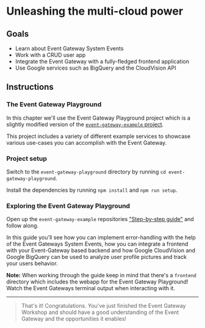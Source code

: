 # Unleashing the multi-cloud power

## Goals

* Learn about Event Gateway System Events
* Work with a CRUD user app
* Integrate the Event Gateway with a fully-fledged frontend application
* Use Google services such as BigQuery and the CloudVision API

## Instructions

### The Event Gateway Playground

In this chapter we'll use the Event Gateway Playground project which is a slightly modified version of the [`event-gateway-example` project](https://github.com/serverless/event-gateway-example).

This project includes a variety of different example services to showcase various use-cases you can accomplish with the Event Gateway.

### Project setup

Switch to the `event-gateway-playground` directory by running `cd event-gateway-playground`.

Install the dependencies by running `npm install` and `npm run setup`.

### Exploring the Event Gateway Playground

Open up the `event-gateway-example` repositories ["Step-by-step guide"](https://github.com/serverless/event-gateway-example#step-by-step-guide) and follow along.

In this guide you'll see how you can implement error-handling with the help of the Event Gateways System Events, how you can integrate a frontend with your Event-Gateway based backend and how Google CloudVision and Google BigQuery can be used to analyze user profile pictures and track your users behavior.

**Note:** When working through the guide keep in mind that there's a `frontend` directory which includes the webapp for the Event Gateway Playground! Watch the Event Gateways terminal output when interacting with it.

---

> That's it! Congratulations. You've just finished the Event Gateway Workshop and should have a good understanding of the Event Gateway and the opportunities it enables!
